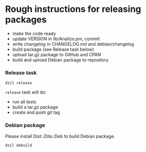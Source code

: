 # Rough instructions for releasing packages

* make the code ready
* update VERSION in lib/Analizo.pm, commit
* write changelog in CHANGELOG.md and debian/changelog
* build package (see Release task below)
* upload tar.gz package to GitHub and CPAN
* build and upload Debian package to repository

### Release task

```console
dzil release
```

`release` task will do:

* run all tests
* build a tar.gz package
* create and push git tag

### Debian package

Please install Dist::Zilla::Deb to build Debian package.

```console
dzil debuild
```
